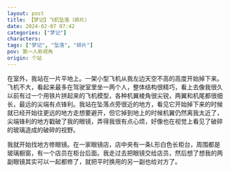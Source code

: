 ```yaml
---
layout: post
title: 【梦记】飞机坠落（碎片）
date: 2024-02-07 07:42
categories: ["梦记"]
characters: 
tags: ["梦记", "坠落", "碎片"]
pov: 第一人称视角
origin: 个站
---
```


在室外，我站在一片平地上。一架小型飞机从我左边天空不高的高度开始掉下来。飞机不大，看起来最多在驾驶室里坐一两个人，整体结构很精巧，看上去像我很久以前有过一个用铁片拼起来的飞机模型，各种机翼棱角很尖锐，两翼和机尾都很细长，最远的尖端有点锋利。我站在坠落点旁很近的地方，看见它开始掉下来的时候就已经开始往更远的地方走想要避开，但它掉到地上的时候机翼仍然离我太近了，尖端锋利的地方戳破了我的眼镜，弄得我很有点心烦，好像也在视觉上看见了破碎的玻璃造成的破碎的视野。

我就开始找地方修眼镜。在一家眼镜店，店中央有一条L形白色长柜台，周围都是玻璃橱窗，有一个店员在柜台后面。我走过去把眼镜交给店员，然后想了想我的两副眼镜其实可以一起都修了，就把平时换用的另一副也给对方了。
